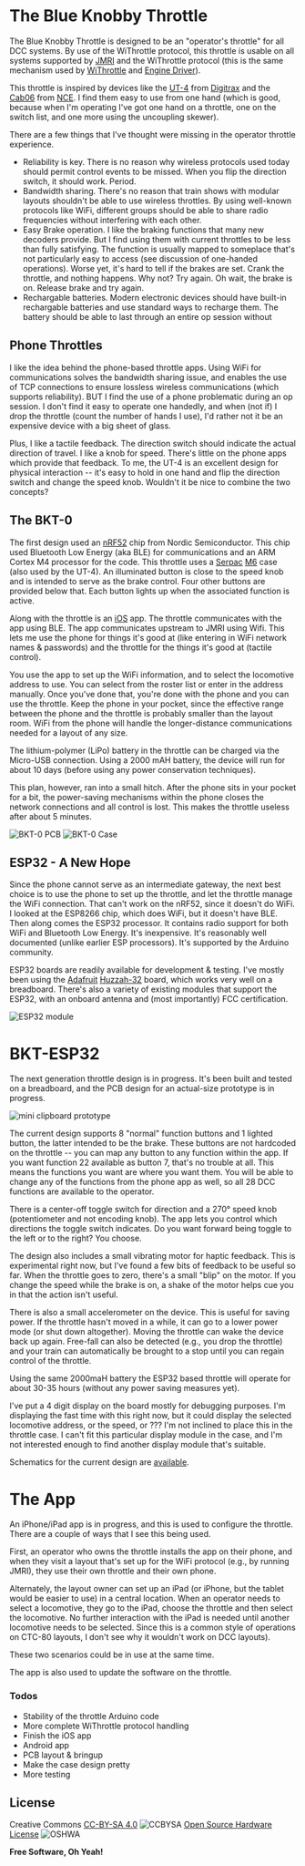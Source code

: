# The Blue Knobby Throttle

The Blue Knobby Throttle is designed to be an "operator's throttle" for all DCC systems.   By use of the WiThrottle protocol, this throttle is usable on all systems supported by [JMRI] and the WiThrottle protocol (this is the same mechanism used by [WiThrottle] and [Engine Driver][enginedriver]).  

This throttle is inspired by devices like the [UT-4] from [Digitrax] and the [Cab06] from [NCE].  I find them easy to use from one hand (which is good, because when I'm operating I've got one hand on a throttle, one on the switch list, and one more using the uncoupling skewer).   

There are a few things that I've thought were missing in the operator throttle experience.

 - Reliability is key.  There is no reason why wireless protocols used today should permit control events to be missed.  When you flip the direction switch, it should work.   Period.  
 - Bandwidth sharing.   There's no reason that train shows with modular layouts shouldn't be able to use wireless throttles.  By using well-known protocols like WiFi, different groups should be able to share radio frequencies without interfering with each other.
 - Easy Brake operation.   I like the braking functions that many new decoders provide.  But I find using them with current throttles to be less than fully satisfying.  The function is usually mapped to someplace that's not particularly easy to access (see discussion of one-handed operations).  Worse yet, it's hard to tell if the brakes are set.  Crank the throttle, and nothing happens.   Why not?  Try again.  Oh wait, the brake is on.  Release brake and try again.
 - Rechargable batteries.   Modern electronic devices should have built-in rechargable batteries and use standard ways to recharge them.  The battery should be able to last through an entire op session without 


##  Phone Throttles

I like the idea behind the phone-based throttle apps.  Using WiFi for communications solves the bandwidth sharing issue, and enables the use of TCP connections to ensure lossless wireless communications (which supports reliability).  BUT I find the use of a phone problematic during an op session.  I don't find it easy to operate one handedly, and when (not if) I drop the throttle (count the number of hands I use), I'd rather not it be an expensive device with a big sheet of glass.

Plus, I like a tactile feedback.  The direction switch should indicate the actual direction of travel.  I like a knob for speed.   There's little on the phone apps which provide that feedback.   To me, the UT-4 is an excellent design for physical interaction -- it's easy to hold in one hand and flip the direction switch and change the speed knob.   Wouldn't it be nice to combine the two concepts?
 
## The BKT-0

The first design used an [nRF52] chip from Nordic Semiconductor.  This chip used Bluetooth Low Energy (aka BLE) for communications and an ARM Cortex M4 processor for the code.  This throttle uses a [Serpac][Serpac] [M6][M6] case (also used by the UT-4).  An illuminated button is close to the speed knob and is intended to serve as the brake control.   Four other buttons are provided below that.  Each button lights up when the associated function is active.   

Along with the throttle is an [iOS] app.  The throttle communicates with the app using BLE.  The app communicates upstream to JMRI using Wifi.   This lets me use the phone for things it's good at (like entering in WiFi network names & passwords) and the throttle for the things it's good at (tactile control).

You use the app to set up the WiFi information, and to select the locomotive address to use.  You can select from the roster list or enter in the address manually.   Once you've done that, you're done with the phone and you can use the throttle.  Keep the phone in your pocket, since the effective range between the phone and the throttle is probably smaller than the layout room.   WiFi from the phone will handle the longer-distance communications needed for a layout of any size.

The lithium-polymer (LiPo) battery in the throttle can be charged via the Micro-USB connection.  Using a 2000 mAH battery, the device will run for about 10 days (before using any power conservation techniques).   

This plan, however, ran into a small hitch.  After the phone sits in your pocket for a bit, the power-saving mechanisms within the phone closes the network connections and all control is lost.   This makes the throttle useless after about 5 minutes.   

![BKT-0 PCB](pics/BKT0-PCB.jpg)
![BKT-0 Case](pics/BKT0-CASE.jpg)


## ESP32 - A New Hope

Since the phone cannot serve as an intermediate gateway, the next best choice is to use the phone to set up the throttle, and let the throttle manage the WiFi connection.  That can't work on the nRF52, since it doesn't do WiFi.  I looked at the ESP8266 chip, which does WiFi, but it doesn't have BLE.  Then along comes the ESP32 processor.  It contains radio support for both WiFi and Bluetooth Low Energy.  It's inexpensive.  It's reasonably well documented (unlike earlier ESP processors).  It's supported by the Arduino community.  

ESP32 boards are readily available for development & testing.  I've mostly been using the [Adafruit] [Huzzah-32][Huzzah32] board, which works very well on a breadboard.   There's also a variety of existing modules that support the ESP32, with an onboard antenna and (most importantly) FCC certification.

![ESP32 module](pics/esp32-module.jpg)

# BKT-ESP32

The next generation throttle design is in progress.  It's been built and tested on a breadboard, and the PCB design for an actual-size prototype is in progress.  

![mini clipboard prototype](pics/clipboard1.jpg)

The current design supports 8 "normal" function buttons and 1 lighted button, the latter intended to be the brake.  These buttons are not hardcoded on the throttle -- you can map any button to any function within the app.  If you want function 22 available as button 7, that's no trouble at all.  This means the functions you want are where you want them. You will be able to change any of the functions from the phone app as well, so all 28 DCC functions are available to the operator.     

There is a center-off toggle switch for direction and a 270&deg; speed knob (potentiometer and not encoding knob).  The app lets you control which directions the toggle switch indicates.   Do you want forward being toggle to the left or to the right?   You choose.

The design also includes a small vibrating motor for haptic feedback.   This is experimental right now, but I've found a few bits of feedback to be useful so far.  When the throttle goes to zero, there's a small "blip" on the motor.  If you change the speed while the brake is on, a shake of the motor helps cue you in that the action isn't useful.

There is also a small accelerometer on the device.  This is useful for saving power.  If the throttle hasn't moved in a while, it can go to a lower power mode (or shut down altogether).  Moving the throttle can wake the device back up again.  Free-fall can also be detected (e.g., you drop the throttle) and your train can automatically be brought to a stop until you can regain control of the throttle.  

Using the same 2000maH battery the ESP32 based throttle will operate for about 30-35 hours (without any power saving measures yet).  

I've put a 4 digit display on the board mostly for debugging purposes.  I'm displaying the fast time with this right now, but it could display the selected locomotive address, or the speed, or ???    I'm not inclined to place this in the throttle case.  I can't fit this particular display module in the case, and I'm not interested enough to find another display module that's suitable.  

Schematics for the current design are [available](throttle-hardware/bkt-esp32.pdf).

# The App

An iPhone/iPad app is in progress, and this is used to configure the throttle.  There are a couple of ways that I see this being used.

First, an operator who owns the throttle installs the app on their phone, and when they visit a layout that's set up for the WiFi protocol (e.g., by running JMRI), they use their own throttle and their own phone.  

Alternately, the layout owner can set up an iPad (or iPhone, but the tablet would be easier to use) in a central location.  When an operator needs to select a locomotive, they go to the iPad, choose the throttle and then select the locomotive.  No further interaction with the iPad is needed until another locomotive needs to be selected.  Since this is a common style of operations on CTC-80 layouts, I don't see why it wouldn't work on DCC layouts).

These two scenarios could be in use at the same time.  

The app is also used to update the software on the throttle.   


### Todos
 - Stability of the throttle Arduino code
 - More complete WiThrottle protocol handling
 - Finish the iOS app
 - Android app
 - PCB layout & bringup
 - Make the case design pretty
 - More testing

License
----

Creative Commons [CC-BY-SA 4.0][CCBYSA]   ![CCBYSA](https://i.creativecommons.org/l/by-sa/4.0/88x31.png)
[Open Source Hardware License](https://www.oshwa.org/definition/) ![OSHWA](https://i2.wp.com/www.oshwa.org/wp-content/uploads/2014/03/oshw-logo-100-px.png)

**Free Software, Oh Yeah!**

[//]: # (These are reference links used in the body of this note and get stripped out when the markdown processor does its job. There is no need to format nicely because it shouldn't be seen. Thanks SO - http://stackoverflow.com/questions/4823468/store-comments-in-markdown-syntax)

   [jmri]: <http://jmri.org/>
   [WiThrottle]: <http://www.withrottle.com/html/home.html>
   [enginedriver]: <https://enginedriver.mstevetodd.com/>
   [UT-4]: <http://www.digitrax.com/products/throttles/ut4/>
   [Digitrax]: <http://www.digitrax.com/>
   [Cab06]: <https://ncedcc.zendesk.com/hc/en-us/articles/200552679-Cab06pr>
   [NCE]: <http://www.ncedcc.com/>
   [Serpac]: <http://www.serpac.com/>
   [M6]: <http://www.serpac.com/m6.aspx>
   [iOS]: <https://www.apple.com/ios/>
   [nRF52]: <https://www.nordicsemi.com/Products/Low-power-short-range-wireless/nRF52832>
   [ESP32]: <https://www.espressif.com/en/products/hardware/esp32/overview>
   [Adafruit]: <https://www.adafruit.com/>
   [Huzzah32]: <https://www.adafruit.com/product/3405>
   [CCBYSA]: <http://creativecommons.org/licenses/by-sa/4.0/>
   
